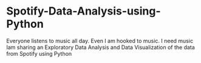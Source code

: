 # Spotify-Data-Analysis-using-Python

Everyone listens to music all day. Even I am hooked to music. I need music 
Iam sharing an Exploratory Data Analysis and Data Visualization of the data from Spotify using Python
